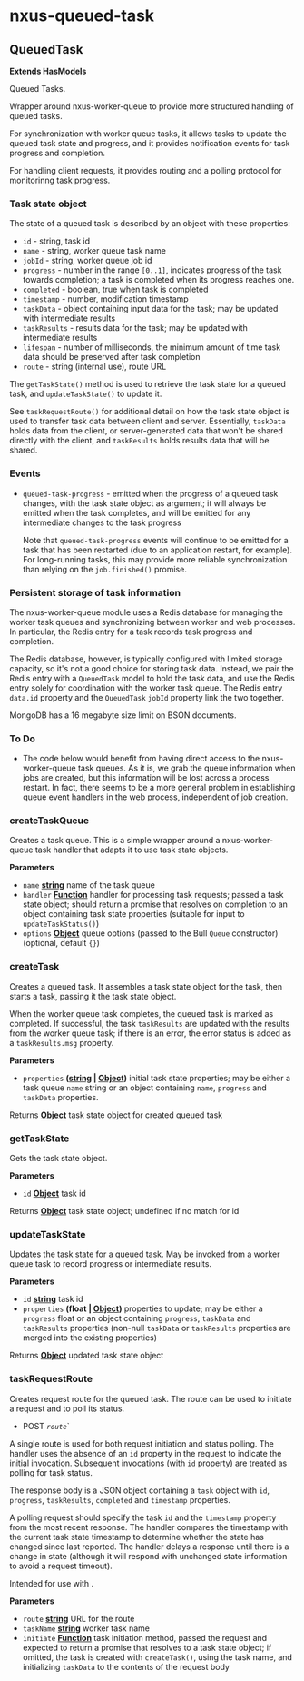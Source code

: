 # nxus-queued-task

<!-- Generated by documentation.js. Update this documentation by updating the source code. -->

## QueuedTask

**Extends HasModels**

Queued Tasks.

Wrapper around nxus-worker-queue to provide more structured handling
of queued tasks.

For synchronization with worker queue tasks, it allows tasks to
update the queued task state and progress, and it provides
notification events for task progress and completion.

For handling client requests, it provides routing and a polling
protocol for monitorinng task progress.

### Task state object

The state of a queued task is described by an object with these
properties:

-   `id` - string, task id
-   `name` - string, worker queue task name
-   `jobId` - string, worker queue job id
-   `progress` - number in the range `[0..1]`, indicates progress of
      the task towards completion; a task is completed when its
      progress reaches one.
-   `completed` - boolean, true when task is completed
-   `timestamp` - number, modification timestamp
-   `taskData` - object containing input data for the task; may be
      updated with intermediate results
-   `taskResults` - results data for the task; may be updated with
      intermediate results
-   `lifespan` - number of milliseconds, the minimum amount of time
      task data should be preserved after task completion
-   `route` - string (internal use), route URL

The `getTaskState()` method is used to retrieve the task state for a
queued task, and `updateTaskState()` to update it.

See `taskRequestRoute()` for additional detail on how the task state
object is used to transfer task data between client and server.
Essentially, `taskData` holds data from the client, or
server-generated data that won't be shared directly with the client,
and `taskResults` holds results data that will be shared.

### Events

-   `queued-task-progress` - emitted when the progress of a queued
      task changes, with the task state object as argument; it will
      always be emitted when the task completes, and will be emitted
      for any intermediate changes to the task progress

      Note that `queued-task-progress` events will continue to be
      emitted for a task that has been restarted (due to an
      application restart, for example). For long-running tasks,
      this may provide more reliable synchronization than relying
      on the `job.finished()` promise.

### Persistent storage of task information

The nxus-worker-queue module uses a Redis database for managing the
worker task queues and synchronizing between worker and web
processes. In particular, the Redis entry for a task records task
progress and completion.

The Redis database, however, is typically configured with limited
storage capacity, so it's not a good choice for storing task data.
Instead, we pair the Redis entry with a `QueuedTask` model to hold
the task data, and use the Redis entry solely for coordination with
the worker task queue. The Redis entry `data.id` property and the
`QueuedTask` `jobId` property link the two together.

MongoDB has a 16 megabyte size limit on BSON documents.

### To Do

-   The code below would benefit from having direct access to the
    nxus-worker-queue task queues. As it is, we grab the queue
    information when jobs are created, but this information will be
    lost across a process restart. In fact, there seems to be a
    more general problem in establishing queue event handlers in the
    web process, independent of job creation.

### createTaskQueue

Creates a task queue.
This is a simple wrapper around a nxus-worker-queue task handler
that adapts it to use task state objects.

**Parameters**

-   `name` **[string](https://developer.mozilla.org/docs/Web/JavaScript/Reference/Global_Objects/String)** name of the task queue
-   `handler` **[Function](https://developer.mozilla.org/docs/Web/JavaScript/Reference/Statements/function)** handler for processing task requests;
      passed a task state object; should return a promise that resolves
      on completion to an object containing task state properties
      (suitable for input to `updateTaskStatus()`)
-   `options` **[Object](https://developer.mozilla.org/docs/Web/JavaScript/Reference/Global_Objects/Object)** queue options (passed to the Bull
      `Queue` constructor) (optional, default `{}`)

### createTask

Creates a queued task.
It assembles a task state object for the task, then starts a task,
passing it the task state object.

When the worker queue task completes, the queued task is marked as
completed. If successful, the task `taskResults` are updated with
the results from the worker queue task; if there is an error, the
error status is added as a `taskResults.msg` property.

**Parameters**

-   `properties` **([string](https://developer.mozilla.org/docs/Web/JavaScript/Reference/Global_Objects/String) \| [Object](https://developer.mozilla.org/docs/Web/JavaScript/Reference/Global_Objects/Object))** initial task state properties;
      may be either a task queue `name` string or an object containing
      `name`, `progress` and `taskData` properties.

Returns **[Object](https://developer.mozilla.org/docs/Web/JavaScript/Reference/Global_Objects/Object)** task state object for created queued task

### getTaskState

Gets the task state object.

**Parameters**

-   `id` **[Object](https://developer.mozilla.org/docs/Web/JavaScript/Reference/Global_Objects/Object)** task id

Returns **[Object](https://developer.mozilla.org/docs/Web/JavaScript/Reference/Global_Objects/Object)** task state object; undefined if no match for id

### updateTaskState

Updates the task state for a queued task.
May be invoked from a worker queue task to record progress or
intermediate results.

**Parameters**

-   `id` **[string](https://developer.mozilla.org/docs/Web/JavaScript/Reference/Global_Objects/String)** task id
-   `properties` **(float | [Object](https://developer.mozilla.org/docs/Web/JavaScript/Reference/Global_Objects/Object))** properties to update; may be
      either a `progress` float or an object containing `progress`,
      `taskData` and `taskResults` properties (non-null `taskData` or
      `taskResults` properties are merged into the existing properties)

Returns **[Object](https://developer.mozilla.org/docs/Web/JavaScript/Reference/Global_Objects/Object)** updated task state object

### taskRequestRoute

Creates request route for the queued task.
The route can be used to initiate a request and to poll its status.

-   POST _`route`_\`

A single route is used for both request initiation and status
polling. The handler uses the absence of an `id` property in the
request to indicate the initial invocation. Subsequent invocations
(with `id` property) are treated as polling for task status.

The response body is a JSON object containing a `task` object with
`id`, `progress`, `taskResults`, `completed` and `timestamp`
properties.

A polling request should specify the task `id` and the `timestamp`
property from the most recent response. The handler compares the
timestamp with the current task state timestamp to determine
whether the state has changed since last reported. The handler
delays a response until there is a change in state (although it
will respond with unchanged state information to avoid a request
timeout).

Intended for use with <monitored-data-request>.

**Parameters**

-   `route` **[string](https://developer.mozilla.org/docs/Web/JavaScript/Reference/Global_Objects/String)** URL for the route
-   `taskName` **[string](https://developer.mozilla.org/docs/Web/JavaScript/Reference/Global_Objects/String)** worker task name
-   `initiate` **[Function](https://developer.mozilla.org/docs/Web/JavaScript/Reference/Statements/function)** task initiation method, passed the
      request and expected to return a promise that resolves to a task
      state object; if omitted, the task is created with
      `createTask()`, using the task name, and initializing `taskData`
      to the contents of the request body
